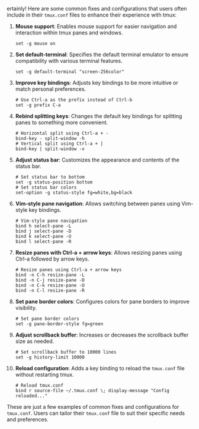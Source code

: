 ertainly! Here are some common fixes and configurations that users often include in their `tmux.conf` files to enhance their experience with tmux:

1. **Mouse support**: Enables mouse support for easier navigation and interaction within tmux panes and windows.
   ```
   set -g mouse on
   ```

2. **Set default-terminal**: Specifies the default terminal emulator to ensure compatibility with various terminal features.
   ```
   set -g default-terminal "screen-256color"
   ```

3. **Improve key bindings**: Adjusts key bindings to be more intuitive or match personal preferences.
   ```
   # Use Ctrl-a as the prefix instead of Ctrl-b
   set -g prefix C-a
   ```

4. **Rebind splitting keys**: Changes the default key bindings for splitting panes to something more convenient.
   ```
   # Horizontal split using Ctrl-a + -
   bind-key - split-window -h
   # Vertical split using Ctrl-a + |
   bind-key | split-window -v
   ```

5. **Adjust status bar**: Customizes the appearance and contents of the status bar.
   ```
   # Set status bar to bottom
   set -g status-position bottom
   # Set status bar colors
   set-option -g status-style fg=white,bg=black
   ```

6. **Vim-style pane navigation**: Allows switching between panes using Vim-style key bindings.
   ```
   # Vim-style pane navigation
   bind h select-pane -L
   bind j select-pane -D
   bind k select-pane -U
   bind l select-pane -R
   ```

7. **Resize panes with Ctrl-a + arrow keys**: Allows resizing panes using Ctrl-a followed by arrow keys.
   ```
   # Resize panes using Ctrl-a + arrow keys
   bind -n C-h resize-pane -L
   bind -n C-j resize-pane -D
   bind -n C-k resize-pane -U
   bind -n C-l resize-pane -R
   ```

8. **Set pane border colors**: Configures colors for pane borders to improve visibility.
   ```
   # Set pane border colors
   set -g pane-border-style fg=green
   ```

9. **Adjust scrollback buffer**: Increases or decreases the scrollback buffer size as needed.
   ```
   # Set scrollback buffer to 10000 lines
   set -g history-limit 10000
   ```

10. **Reload configuration**: Adds a key binding to reload the `tmux.conf` file without restarting tmux.
    ```
    # Reload tmux.conf
    bind r source-file ~/.tmux.conf \; display-message "Config reloaded..."
    ```

These are just a few examples of common fixes and configurations for `tmux.conf`. Users can tailor their `tmux.conf` file to suit their specific needs and preferences.
